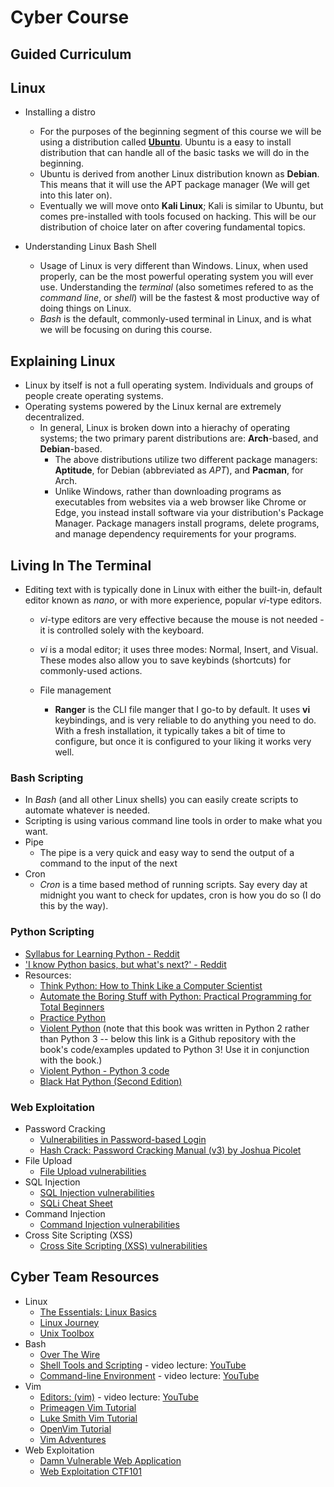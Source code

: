 # Cyber Course

## Guided Curriculum

## Linux

* Installing a distro
  * For the purposes of the beginning segment of this course we will be using a distribution called [**Ubuntu**](https://ubuntu.com/). Ubuntu is a easy to install distribution that can handle all of the basic tasks we will do in the beginning.
  * Ubuntu is derived from another Linux distribution known as **Debian**. This means that it will use the APT package manager (We will get into this later on).
  * Eventually we will move onto **Kali Linux**; Kali is similar to Ubuntu, but comes pre-installed with tools focused on hacking. This will be our distribution of choice later on after covering fundamental topics.

* Understanding Linux Bash Shell
  * Usage of Linux is very different than Windows. Linux, when used properly, can be the most powerful operating system you will ever use. Understanding the *terminal* (also sometimes refered to as the *command line*, or *shell*) will be the fastest & most productive way of doing things on Linux.
  * *Bash* is the default, commonly-used terminal in Linux, and is what we will be focusing on during this course.

## Explaining Linux

* Linux by itself is not a full operating system. Individuals and groups of people create operating systems.
* Operating systems powered by the Linux kernal are extremely decentralized.
  * In general, Linux is broken down into a hierachy of operating systems; the two primary parent distributions are: **Arch**-based, and **Debian**-based.
    * The above distributions utilize two different package managers: **Aptitude**, for Debian (abbreviated as *APT*), and **Pacman**, for Arch.
    * Unlike Windows, rather than downloading programs as executables from websites via a web browser like Chrome or Edge, you instead install software via your distribution's Package Manager. Package managers install programs, delete programs, and manage dependency requirements for your programs.

## Living In The Terminal

* Editing text with is typically done in Linux with either the built-in, default editor known as *nano*, or with more experience, popular *vi*-type editors.
  * *vi*-type editors are very effective because the mouse is not needed - it is controlled solely with the keyboard.
  * *vi* is a modal editor; it uses three modes: Normal, Insert, and Visual. These modes also allow you to save keybinds (shortcuts) for commonly-used actions.

  * File management
    * **Ranger** is the CLI file manger that I go-to by default. It uses **vi** keybindings, and is very reliable to do anything you need to do. With a fresh installation, it typically takes a bit of time to configure, but once it is configured to your liking it works very well.

### Bash Scripting

* In *Bash* (and all other Linux shells) you can easily create scripts to automate whatever is needed.
* Scripting is using various command line tools in order to make what you want.
* Pipe
  * The pipe is a very quick and easy way to send the output of a command to the input of the next
* Cron
  * *Cron* is a time based method of running scripts. Say every day at midnight you want to check for updates, cron is how you do so (I do this by the way).

### Python Scripting

* [Syllabus for Learning Python - Reddit](https://old.reddit.com/r/learnprogramming/comments/i9vuhr/i_wrote_a_syllabus_for_learning_python_and_django/ "Syllabus for Learning Python - Reddit")
* ['I know Python basics, but what's next?' - Reddit](https://old.reddit.com/r/learnprogramming/comments/pndaba/i_know_python_basics_what_next/ "'I know Python basics, but whats next?' - Reddit")
* Resources:
  * [Think Python: How to Think Like a Computer Scientist](https://greenteapress.com/thinkpython2/html/index.html "Think Python: How to Think Like a Computer Scientist")
  * [Automate the Boring Stuff with Python: Practical Programming for Total Beginners](https://automatetheboringstuff.com/ "Automate the Boring Stuff with Python")
  * [Practice Python](https://www.practicepython.org/ "Practice Python")
  * [Violent Python](https://github.com/tanc7/hacking-books/blob/master/Violent%20Python%20-%20A%20Cookbook%20for%20Hackers%2C%20Forensic%20Analysts%2C%20Penetration%20Testers%20and%20Security%20Engineers.pdf "Violent Python") (note that this book was written in Python 2 rather than Python 3 -- below this link is a Github repository with the book's code/examples updated to Python 3! Use it in conjunction with the book.)
  * [Violent Python - Python 3 code](https://github.com/EONRaider/violent-python3 "Violent Python - Python 3 code")
  * [Black Hat Python (Second Edition)](https://github.com/bhavyagoel/BlackArch/blob/main/Black%20Hat%20Python%2C%202nd%20Edition%20by%20Justin%20Seitz%20%20Tim%20Arnold%20%5BJustin%20Seitz%5D.pdf "Black Hat Python (Second Edition)")

### Web Exploitation

* Password Cracking
  * [Vulnerabilities in Password-based Login](https://portswigger.net/web-security/authentication/password-based "Vulnerabilities in Password-based Login - Portswigger")
  * [Hash Crack: Password Cracking Manual (v3) by Joshua Picolet](https://www.amazon.com/Hash-Crack-Password-Cracking-Manual/dp/1793458618/ "Hash Crack (v3) - Joshua Picolet")
* File Upload
  * [File Upload vulnerabilities](https://portswigger.net/web-security/file-upload "File Upload Vulnerabilities")
* SQL Injection
  * [SQL Injection vulnerabilities](https://portswigger.net/web-security/sql-injection "SQL Injection")
  * [SQLi Cheat Sheet](https://portswigger.net/web-security/sql-injection/cheat-sheet "SQli Cheat Sheet")
* Command Injection
  * [Command Injection vulnerabilities](https://portswigger.net/web-security/os-command-injection "Command Injection vulnerabilities")
* Cross Site Scripting (XSS)
  * [Cross Site Scripting (XSS) vulnerabilities](https://portswigger.net/web-security/cross-site-scripting "XSS Vulnerabilities")

## Cyber Team Resources

* Linux
  * [The Essentials: Linux Basics](https://bitvijays.github.io/LFF-ESS-P0B-LinuxEssentials.html "Linux Basics: Essentials")
  * [Linux Journey](https://linuxjourney.com/ "Linux Journey")
  * [Unix Toolbox](http://devdoc.net/linux/UnixToolbox.html "Unix Toolbox")
* Bash
  * [Over The Wire](https://overthewire.org/wargames "Over The Wire (Bandit)")
  * [Shell Tools and Scripting](https://missing.csail.mit.edu/2020/shell-tools/ "Shell Tools and Scripting - from MITs 'The Missing Semester of Your CS Education'") - video lecture: [YouTube](https://www.youtube.com/watch?v=kgII-YWo3Zw "Shell Tools and Scripting")
  * [Command-line Environment](https://missing.csail.mit.edu/2020/command-line/ "Command-line Environment - from MITs 'The Missing Semester of Your CS Education'") - video lecture: [YouTube](https://www.youtube.com/watch?v=e8BO_dYxk5c "Command-line Environment")
* Vim
  * [Editors: (vim)](https://missing.csail.mit.edu/2020/editors/ "Editors: (vim) - from MITs 'The Missing Semester of Your CS Education'") - video lecture: [YouTube](https://www.youtube.com/watch?v=a6Q8Na575qc "Editors: (vim)")
  * [Primeagen Vim Tutorial](https://www.youtube.com/watch?v=H3o4l4GVLW0 "Primagen Vim Tutorial Series")
  * [Luke Smith Vim Tutorial](https://www.youtube.com/watch?v=d8XtNXutVto&t "Luke Smith VimTutor Walkthrough")
  * [OpenVim Tutorial](https://www.openvim.com/ "OpenVim")
  * [Vim Adventures](https://vim-adventures.com/ "Vim Adventures")
* Web Exploitation
  * [Damn Vulnerable Web Application](https://dvwa.co.uk "DVWA")
  * [Web Exploitation CTF101](https://ctf101.org/web-exploitation/overview "CTF101")
